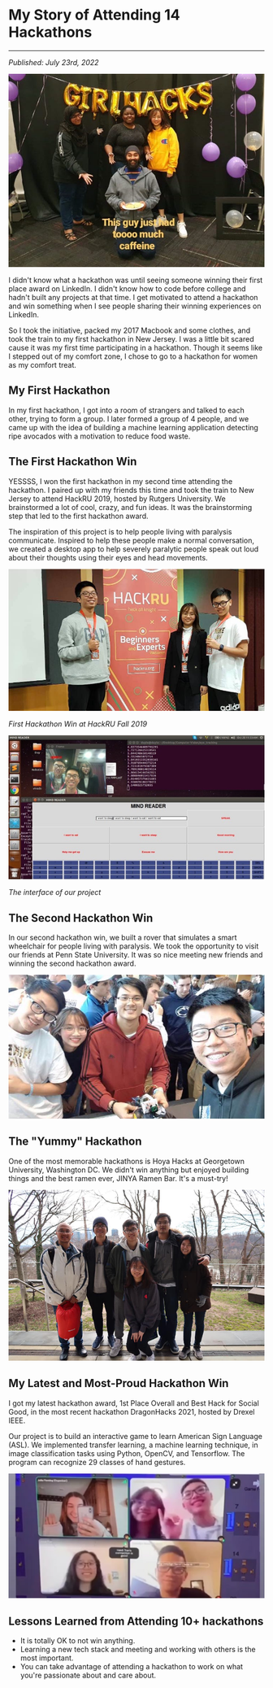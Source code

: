 # My Story of Attending 14 Hackathons
---
*Published: July 23rd, 2022*

![My First Hackathon](/assets/blogs/blog1/njit.jpg)

I didn't know what a hackathon was until seeing someone winning their first place award on LinkedIn. I didn't know how to code before college and hadn't built any projects at that time. I get motivated to attend a hackathon and win something when I see people sharing their winning experiences on LinkedIn. 

So I took the initiative, packed my 2017 Macbook and some clothes, and took the train to my first hackathon in New Jersey. I was a little bit scared cause it was my first time participating in a hackathon. Though it seems like I stepped out of my comfort zone, I chose to go to a hackathon for women as my comfort treat. 

## My First Hackathon
In my first hackathon, I got into a room of strangers and talked to each other, trying to form a group. I later formed a group of 4 people, and we came up with the idea of building a machine learning application detecting ripe avocados with a motivation to reduce food waste. 

## The First Hackathon Win
YESSSS, I won the first hackathon in my second time attending the hackathon. I paired up with my friends this time and took the train to New Jersey to attend HackRU 2019, hosted by Rutgers University. We brainstormed a lot of cool, crazy, and fun ideas. It was the brainstorming step that led to the first hackathon award.

The inspiration of this project is to help people living with paralysis communicate. Inspired to help these people make a normal conversation, we created a desktop app to help severely paralytic people speak out loud about their thoughts using their eyes and head movements.

![The First Hackathon Win](https://github.com/AriNguyen/aringuyen.github.io/blob/master/public/assets/blogs/blog1/hackru.jpg?raw=true)

*First Hackathon Win at HackRU Fall 2019*

![GUI Speak Your Mind](https://github.com/AriNguyen/aringuyen.github.io/blob/master/public/assets/blogs/blog1/speak-your-mind.jpg?raw=true)

*The interface of our project*

## The Second Hackathon Win
In our second hackathon win, we built a rover that simulates a smart wheelchair for people living with paralysis. We took the opportunity to visit our friends at Penn State University. It was so nice meeting new friends and winning the second hackathon award. 

![The Second Hackathon Winn](https://github.com/AriNguyen/aringuyen.github.io/blob/master/public/assets/blogs/blog1/hackpsu.jpg?raw=true)

## The "Yummy" Hackathon
One of the most memorable hackathons is Hoya Hacks at Georgetown University, Washington DC. We didn't win anything but enjoyed building things and the best ramen ever, JINYA Ramen Bar. It's a must-try!

![Hoyahacks Hackathon](https://github.com/AriNguyen/aringuyen.github.io/blob/master/public/assets/blogs/blog1/hoyahacks.jpg?raw=true)

## My Latest and Most-Proud Hackathon Win
I got my latest hackathon award, 1st Place Overall and Best Hack for Social Good, in the most recent hackathon DragonHacks 2021, hosted by Drexel IEEE. 

Our project is to build an interactive game to learn American Sign Language (ASL). We implemented transfer learning, a machine learning technique, in image classification tasks using Python, OpenCV, and Tensorflow. The program can recognize 29 classes of hand gestures.


![DragonHacks 2021](https://github.com/AriNguyen/aringuyen.github.io/blob/master/public/assets/blogs/blog1/dragonhacks.jpg?raw=true)

## Lessons Learned from Attending 10+ hackathons
- It is totally OK to not win anything. 
- Learning a new tech stack and meeting and working with others is the most important.
- You can take advantage of attending a hackathon to work on what you're passionate about and care about. 
